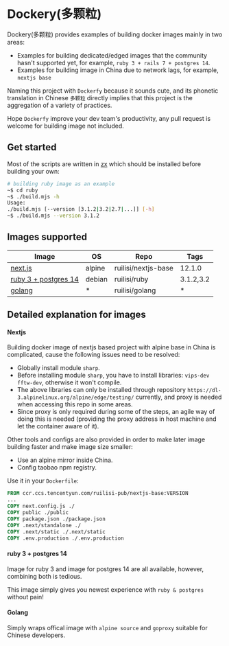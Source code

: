 # Dockery(多颗粒)

Dockery(多颗粒) provides examples of building docker images mainly in two areas: 
* Examples for building dedicated/edged images that the community hasn't supported yet, for example, `ruby 3 + rails 7 + postgres 14`.
* Examples for building image in China due to network lags, for example, `nextjs base`

Naming this project with `Dockerfy` because it sounds cute, and its phonetic translation in Chinese `多颗粒` directly implies that this project is the aggregation of a variety of practices.

Hope `Dockerfy` improve your dev team's productivity, any pull request is welcome for building image not included.

## Get started
Most of the scripts are written in [zx](https://github.com/google/zx) which should be installed before building your own:
```sh
# building ruby image as an example
~$ cd ruby 
~$ ./build.mjs -h
Usage:
./build.mjs [--version [3.1.2|3.2|2.7|...]] [-h]
~$ ./build.mjs --version 3.1.2
```
## Images supported
| Image                          | OS     | Repo                | Tags      |
| -------------------------------| ------ | ------------------- | --------- |
| [next.js](./nextjs)            | alpine | ruilisi/nextjs-base | 12.1.0    |
| [ruby 3 + postgres 14](./ruby) | debian | ruilisi/ruby        | 3.1.2,3.2 |
| [golang](./golang)              | *     | ruilisi/golang      | *         |

## Detailed explanation for images
#### Nextjs
Building docker image of nextjs based project with alpine base in China is complicated, cause the following issues need to be resolved:
* Globally install module `sharp`.
* Before installing module `sharp`, you have to install libraries: `vips-dev fftw-dev`, otherwise it won't compile.
* The above libraries can only be installed through repository `https://dl-3.alpinelinux.org/alpine/edge/testing/` currently, and proxy is needed when accessing this repo in some areas.
* Since proxy is only required during some of the steps, an agile way of doing this is needed (providing the proxy address in host machine and let the container aware of it).

Other tools and configs are also provided in order to make later image building faster and make image size smaller:
* Use an alpine mirror inside China.
* Config taobao npm registry.

Use it in your `Dockerfile`:
```Dockerfile
FROM ccr.ccs.tencentyun.com/ruilisi-pub/nextjs-base:VERSION
...
COPY next.config.js ./
COPY public ./public
COPY package.json ./package.json
COPY .next/standalone ./
COPY .next/static ./.next/static
COPY .env.production ./.env.production
```

#### ruby 3 + postgres 14
Image for ruby 3 and image for postgres 14 are all available, however, combining both is tedious.

This image simply gives you newest experience with `ruby & postgres` without pain!

#### Golang
Simply wraps offical image with `alpine source` and `goproxy` suitable for Chinese developers.
